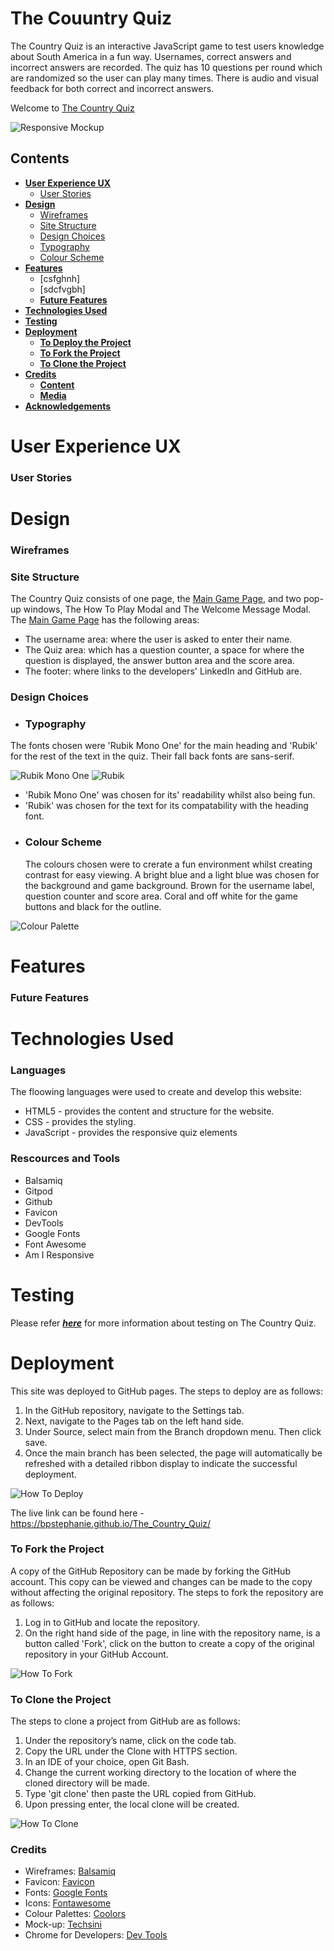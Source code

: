 # The Couuntry Quiz
The Country Quiz is an interactive JavaScript game to test users knowledge about South America in a fun way. Usernames, correct answers and incorrect answers are recorded. The quiz has 10 questions per round which are randomized so the user can play many times. There is audio and visual feedback for both correct and incorrect answers.

Welcome to <a href="https://bpstephanie.github.io/The_Country_Quiz/">The Country Quiz</a>


![Responsive Mockup](media/responsive-mockup.png)

## Contents
* [**User Experience UX**](<#user-experience-ux>)
  * [User Stories](<#user-stories>)
* [**Design**](<#design>)
  * [Wireframes](<#wireframes>)
  * [Site Structure](<#site-structure>)
  * [Design Choices](<#design-choices>)
  * [Typography](<#typography>)
  * [Colour Scheme](<#colour-scheme>)
* [**Features**](<#features>)
  * [csfghnh]
  * [sdcfvgbh]
  * [**Future Features**](<#future-features>)
* [**Technologies Used**](<#technologies-used>)
* [**Testing**](<#testing>)
* [**Deployment**](<#deployment>)
  * [**To Deploy the Project**](<#to-deploy-the-project>)
  * [**To Fork the Project**](<#to-fork-the-project>)
  * [**To Clone the Project**](<#to-clone-the-project>)
* [**Credits**](<#credits>)
  * [**Content**](<#content>)
  * [**Media**](<#media>)
* [**Acknowledgements**](<#acknowledgements>)

# User Experience UX
### User Stories

# Design
### Wireframes
### Site Structure
The Country Quiz consists of one page, the [Main Game Page](index.html), and two pop-up windows, The How To Play Modal and The Welcome Message Modal. 
The [Main Game Page](index.html) has the following areas:
 - The username area: where the user is asked to enter their name.
 - The Quiz area: which has a question counter, a space for where the question is displayed, the answer button area and the score area.
 - The footer: where links to the developers' LinkedIn and GitHub are.

### Design Choices

 - ### Typography
 The fonts chosen were 'Rubik Mono One' for the main heading and 'Rubik' for the rest of the text in the quiz. Their fall back fonts are sans-serif.

![Rubik Mono One](media/rubik-mono-one.png)
![Rubik](media/rubik.png)

  * 'Rubik Mono One' was chosen for its' readability whilst also being fun.
  * 'Rubik' was chosen for the text for its compatability with the heading font.

 - ### Colour Scheme
   The colours chosen were to crerate a fun environment whilst creating contrast for easy viewing. A bright blue and a light blue was chosen for the background and game background. Brown for the username label, question counter and score area. Coral and off white for the game buttons and black for the outline.

![Colour Palette](media/colour-palette.png)

# Features
### Future Features

# Technologies Used

### Languages
The floowing languages were used to create and develop this website:
* HTML5 - provides the content and structure for the website.
* CSS - provides the styling.
* JavaScript - provides the responsive quiz elements

### Rescources and Tools
* Balsamiq
* Gitpod
* Github
* Favicon
* DevTools
* Google Fonts
* Font Awesome
* Am I Responsive

# Testing
Please refer [**_here_**](TESTING.md) for more information about testing on The Country Quiz.

# Deployment
This site was deployed to GitHub pages. The steps to deploy are as follows:

  1. In the GitHub repository, navigate to the Settings tab. 
  2. Next, navigate to the Pages tab on the left hand side.
  3. Under Source, select main from the Branch dropdown menu. Then click save.
  4. Once the main branch has been selected, the page will automatically be refreshed with a detailed ribbon display to indicate the successful deployment. 

![How To Deploy](https://github.com/bpstephanie/Clean_Crave/blob/main/media/deploy_1.png)

The live link can be found here - https://bpstephanie.github.io/The_Country_Quiz/ 

### **To Fork the Project**

A copy of the GitHub Repository can be made by forking the GitHub account. This copy can be viewed and changes can be made to the copy without affecting the original repository. The steps to fork the repository are as follows:

  1. Log in to GitHub and locate the repository.
  2. On the right hand side of the page, in line with the repository name, is a button called 'Fork', click on the button to create a copy of the original repository in your GitHub Account.
  
![How To Fork](https://github.com/bpstephanie/Clean_Crave/blob/main/media/fork_1.png)

### **To Clone the Project**

The steps to clone a project from GitHub are as follows:

  1. Under the repository’s name, click on the code tab.
  2. Copy the URL under the Clone with HTTPS section.
  3. In an IDE of your choice, open Git Bash.
  4. Change the current working directory to the location of where the cloned directory will be made.
  5. Type 'git clone' then paste the URL copied from GitHub.
  6. Upon pressing enter, the local clone will be created.

![How To Clone](https://github.com/bpstephanie/Clean_Crave/blob/main/media/clone_1.png)

### Credits

* Wireframes: [Balsamiq](https://balsamiq.com)
* Favicon: [Favicon](https://favicon.io/)
* Fonts: [Google Fonts](https://fonts.google.com/)
* Icons: [Fontawesome](https://fontawesome.com/)
* Colour Palettes: [Coolors](https://www.bbcgoodfood.com/)
* Mock-up: [Techsini](https://techsini.com/)
* Chrome for Developers: [Dev Tools](https://developer.chrome.com/docs/devtools)


